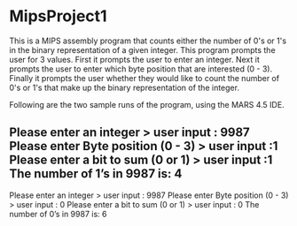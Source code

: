 # MipsProject1
   
This is a MIPS assembly program that counts either the number of 0's or 1's in the binary representation of a given integer. This program prompts the user for 3 values. First it prompts the user to enter an integer. Next it prompts the user to enter which byte position that are interested (0 - 3). Finally it prompts the user whether they would like to count the number of 0's or 1's that make up the binary representation of the integer.   

Following are the two sample runs of the program, using the MARS 4.5 IDE.

Please enter an integer > user input : 9987
Please enter Byte position (0 - 3) > user input :1
Please enter a bit to sum (0 or 1) > user input :1
The number of 1’s in 9987 is: 4
------------------------------------------------------------------
Please enter an integer > user input : 9987
Please enter Byte position (0 - 3) > user input : 0
Please enter a bit to sum (0 or 1) > user input : 0
The number of 0’s in 9987 is: 6

